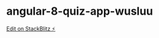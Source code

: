# angular-8-quiz-app-wusluu

[Edit on StackBlitz ⚡️](https://stackblitz.com/edit/angular-8-quiz-app-wusluu)